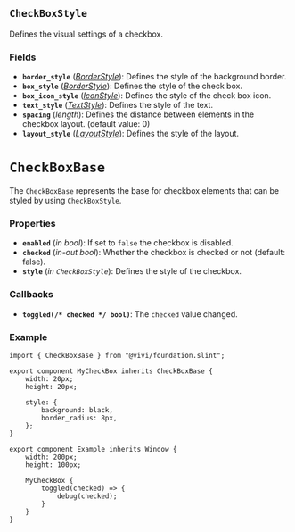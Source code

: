 <!--
SPDX-FileCopyrightText: 2024 vivi developers <vivi-ui@tuta.io>
SPDX-License-Identifier: MIT
-->

## `CheckBoxStyle`

Defines the visual settings of a checkbox.

### Fields

- **`border_style`** (_[BorderStyle](./border.md)_): Defines the style of the background border.
- **`box_style`** (_[BorderStyle](./border.md)_): Defines the style of the check box.
- **`box_icon_style`** (_[IconStyle](./icon_base.md)_): Defines the style of the check box icon.
- **`text_style`** (_[TextStyle](./text_base.md)_): Defines the style of the text.
- **`spacing`** (_length_): Defines the distance between elements in the checkbox layout. (default value: 0)
- **`layout_style`** (_[LayoutStyle](./vertical_layout_base.md)_): Defines the style of the layout.

# `CheckBoxBase`

The `CheckBoxBase` represents the base for checkbox elements that can be styled by using `CheckBoxStyle`.

### Properties

- **`enabled`** (_in_ _bool_): If set to `false` the checkbox is disabled.
- **`checked`** (_in-out_ _bool_): Whether the checkbox is checked or not (default: false).
- **`style`** (_in_ _`CheckBoxStyle`_): Defines the style of the checkbox.

### Callbacks

- **`toggled(/* checked */ bool)`**: The `checked` value changed.

### Example

```slint
import { CheckBoxBase } from "@vivi/foundation.slint";

export component MyCheckBox inherits CheckBoxBase {
    width: 20px;
    height: 20px;

    style: {
        background: black,
        border_radius: 8px,
    };
}

export component Example inherits Window {
    width: 200px;
    height: 100px;

    MyCheckBox {
        toggled(checked) => {
            debug(checked);
        }
    }
}
```
